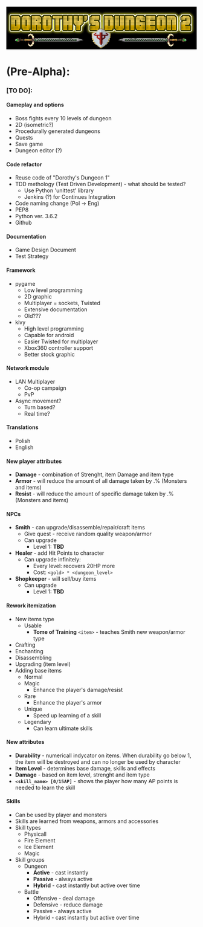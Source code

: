 
![Logo](https://github.com/zutmkr/Studia/blob/master/praca_mag/static/coollogo_com-7011398.png)


# (Pre-Alpha):
###    [TO DO]:
#### Gameplay and options
  * Boss fights every 10 levels of dungeon
  * 2D (isometric?)
  * Procedurally generated dungeons
  * Quests
  * Save game
  * Dungeon editor (?)

#### Code refactor
  * Reuse code of "Dorothy's Dungeon 1"
  * TDD methology (Test Driven Development) - what should be tested?
    * Use Python 'unittest' library
    * Jenkins (?) for Continues Integration
  * Code naming change (Pol -> Eng)
  * PEP8
  * Python ver. 3.6.2
  * Github
        
#### Documentation
  * Game Design Document
  * Test Strategy
        
#### Framework
  * pygame 
    * Low level programming
    * 2D graphic
    * Multiplayer = sockets, Twisted
    * Extensive documentation
    * Old???
  * kivy
    * High level programming
    * Capable for android
    * Easier Twisted for multiplayer
    * Xbox360 controller support
    * Better stock graphic
            
#### Network module
  * LAN Multiplayer
    * Co-op campaign
    * PvP
  * Async movement?
    * Turn based?
    * Real time?
            
#### Translations
  * Polish
  * English

    
#### New player attributes
  * __Damage__ - combination of Strenght, item Damage and item type
  * __Armor__ - will reduce the amount of all damage taken by .% (Monsters and items)
  * __Resist__ - will reduce the amount of specific damage taken by .% (Monsters and items)
        
#### NPCs
  * __Smith__ - can upgrade/disassemble/repair/craft items
    * Give quest - receive random quality weapon/armor 
    * Can upgrade
      * Level 1: __TBD__ 
  * __Healer__ - add Hit Points to character
    * Can upgrade infinitely:
      * Every level: recovers 20HP more
      * Cost: `<gold> * <dungeon_level>`
  * __Shopkeeper__ - will sell/buy items
    * Can upgrade
      * Level 1: __TBD__
    
#### Rework itemization
  * New items type
    * Usable
      * __Tome of Training__ `<item>` - teaches Smith new weapon/armor type
  * Crafting
  * Enchanting
  * Disassembling
  * Upgrading (item level)
  * Adding base items
    * Normal
    * Magic
      * Enhance the player's damage/resist
    * Rare
      * Enhance the player's armor 
    * Unique
      * Speed up learning of a skill
    * Legendary
      * Can learn ultimate skills
      
#### New attributes
  * __Durability__ - numericall indycator on items. When durability go below 1, 
                     the item will be destroyed and can no longer be used by character
  * __Item Level__ - determines base damage, skills and effects
  * __Damage__ - based on item level, strenght and item type
  * __`<skill_name> [0/15AP]`__ - shows the player how many AP points is needed
                                  to learn the skill
                
#### Skills
  * Can be used by player and monsters
  * Skills are learned from weapons, armors and accessories
  * Skill types
    * Physicall
    * Fire Element
    * Ice Element
    * Magic
  * Skill groups
    * Dungeon
      * __Active__ - cast instantly
      * __Passive__ - always active
      * __Hybrid__ - cast instantly but active over time
    * Battle
      * Offensive - deal damage
      * Defensive - reduce damage
      * Passive - always active
      * Hybrid - cast instantly but active over time
